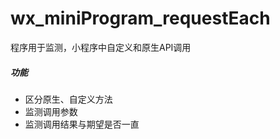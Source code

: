 # wx_miniProgram_requestEach
程序用于监测，小程序中自定义和原生API调用

##### 功能
- 区分原生、自定义方法
- 监测调用参数
- 监测调用结果与期望是否一直
